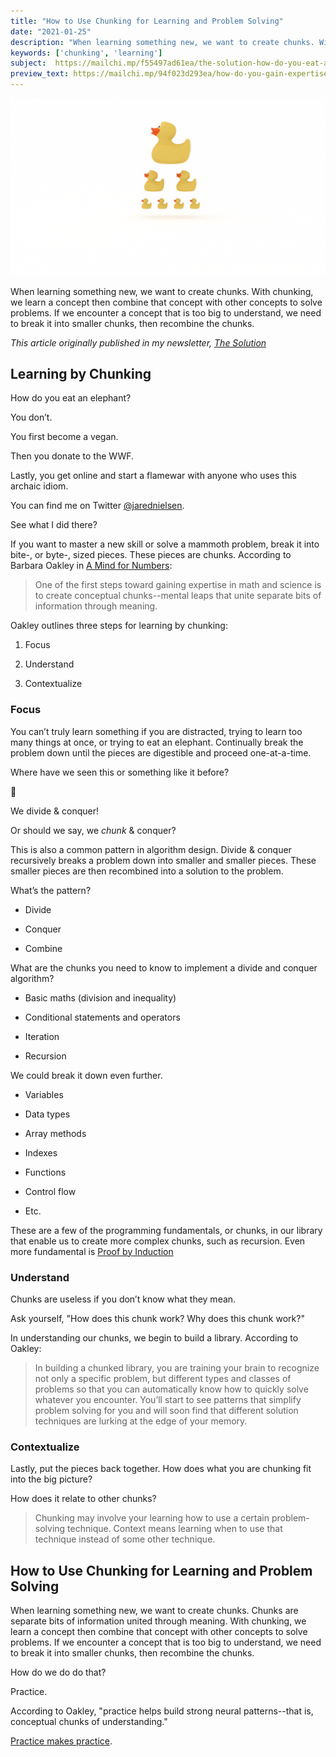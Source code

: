 ```yaml
---
title: "How to Use Chunking for Learning and Problem Solving"
date: "2021-01-25"
description: "When learning something new, we want to create chunks. With chunking, we learn a concept then combine concepts to solve problems. If we encounter a concept that is too big to understand, we need to break it into smaller chunks, then recombine the chunks."
keywords: ['chunking', 'learning']
subject:  https://mailchi.mp/f55497ad61ea/the-solution-how-do-you-eat-an-algorithm
preview_text: https://mailchi.mp/94f023d293ea/how-do-you-gain-expertise
---
```


![](./jarednielsen-solution-chunking.png)

When learning something new, we want to create chunks. With chunking, we learn a concept then combine that concept with other concepts to solve problems. If we encounter a concept that is too big to understand, we need to break it into smaller chunks, then recombine the chunks. 

_This article originally published in my newsletter, [The Solution](http://eepurl.com/cP8CMn)_


## Learning by Chunking

How do you eat an elephant? 

You don’t. 

You first become a vegan.

Then you donate to the WWF. 

Lastly, you get online and start a flamewar with anyone who uses this archaic idiom.

You can find me on Twitter [@jarednielsen](https://twitter.com/jarednielsen).

See what I did there? 

If you want to master a new skill or solve a mammoth problem, break it into bite-, or byte-, sized pieces. These pieces are chunks. According to Barbara Oakley in [A Mind for Numbers](https://amzn.to/2UWpClG): 

> One of the first steps toward gaining expertise in math and science is to create conceptual chunks--mental leaps that unite separate bits of information through meaning.

Oakley outlines three steps for learning by chunking:

1. Focus

2. Understand

3. Contextualize

### Focus

You can’t truly learn something if you are distracted, trying to learn too many things at once, or trying to eat an elephant. Continually break the problem down until the pieces are digestible and proceed one-at-a-time.

Where have we seen this or something like it before? 

🤔

We divide & conquer! 

Or should we say, we _chunk_ & conquer?

This is also a common pattern in algorithm design. Divide & conquer recursively breaks a problem down into smaller and smaller pieces. These smaller pieces are then recombined into a solution to the problem. 

What’s the pattern?

* Divide

* Conquer

* Combine

What are the chunks you need to know to implement a divide and conquer algorithm?

* Basic maths (division and inequality)

* Conditional statements and operators

* Iteration

* Recursion

We could break it down even further.

* Variables

* Data types

* Array methods

* Indexes

* Functions

* Control flow

* Etc.

These are a few of the programming fundamentals, or chunks, in our library that enable us to create more complex chunks, such as recursion. Even more fundamental is [Proof by Induction](https://jarednielsen.com/proof-induction/)


### Understand

Chunks are useless if you don’t know what they mean. 

Ask yourself, "How does this chunk work? Why does this chunk work?"

In understanding our chunks, we begin to build a library. According to Oakley:

> In building a chunked library, you are training your brain to recognize not only a specific problem, but different types and classes of problems so that you can automatically know how to quickly solve whatever you encounter. You’ll start to see patterns that simplify problem solving for you and will soon find that different solution techniques are lurking at the edge of your memory. 

### Contextualize

Lastly, put the pieces back together. How does what you are chunking fit into the big picture? 

How does it relate to other chunks? 

> Chunking may involve your learning how to use a certain problem-solving technique. Context means learning when to use that technique instead of some other technique.


## How to Use Chunking for Learning and Problem Solving

When learning something new, we want to create chunks. Chunks are separate bits of information united through meaning. With chunking, we learn a concept then combine that concept with other concepts to solve problems. If we encounter a concept that is too big to understand, we need to break it into smaller chunks, then recombine the chunks. 

How do we do do that? 

Practice. 

According to Oakley, "practice helps build strong neural patterns--that is, conceptual chunks of understanding."

[Practice makes practice](https://jarednielsen.com/practice-makes-practice/).
 

